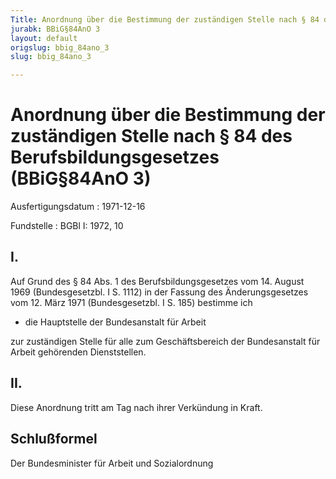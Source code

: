 ```yaml
---
Title: Anordnung über die Bestimmung der zuständigen Stelle nach § 84 des Berufsbildungsgesetzes
jurabk: BBiG§84AnO 3
layout: default
origslug: bbig_84ano_3
slug: bbig_84ano_3

---
```


# Anordnung über die Bestimmung der zuständigen Stelle nach § 84 des Berufsbildungsgesetzes (BBiG§84AnO 3)

Ausfertigungsdatum
:   1971-12-16

Fundstelle
:   BGBl I: 1972, 10

## I.

Auf Grund des § 84 Abs. 1 des Berufsbildungsgesetzes vom 14. August
1969 (Bundesgesetzbl. I S. 1112) in der Fassung des Änderungsgesetzes
vom 12. März 1971 (Bundesgesetzbl. I S. 185) bestimme ich

*   die Hauptstelle der Bundesanstalt für Arbeit



zur zuständigen Stelle für alle zum Geschäftsbereich der Bundesanstalt
für Arbeit gehörenden Dienststellen.

## II.

Diese Anordnung tritt am Tag nach ihrer Verkündung in Kraft.

## Schlußformel

Der Bundesminister für Arbeit und Sozialordnung

